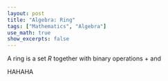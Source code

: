 ```yaml
---
layout: post
title: "Algebra: Ring"
tags: ["Mathematics", "Algebra"]
use_math: true
show_excerpts: false
---
```


A ring is a set $R$ together with binary operations $+$ and

HAHAHA
